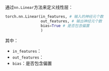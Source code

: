 通过`nn.Linear`方法来定义线性层：
```python
torch.nn.Linear(in_features, # 输入的神经元个数 
				out_features, # 输出神经元个数 
				bias=True # 是否包含偏置
				)
```
其中：
- `in_features`：
- `out_features`：
- `bias`：是否包含偏置